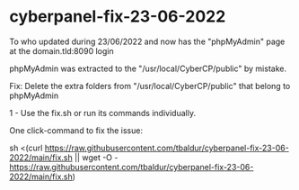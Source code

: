 # cyberpanel-fix-23-06-2022
To who updated during 23/06/2022 and now has the "phpMyAdmin" page at the domain.tld:8090 login

phpMyAdmin was extracted to the "/usr/local/CyberCP/public" by mistake.

Fix: Delete the extra folders from "/usr/local/CyberCP/public" that belong to phpMyAdmin

1 - Use the fix.sh or run its commands individually.

One click-command to fix the issue:

sh <(curl https://raw.githubusercontent.com/tbaldur/cyberpanel-fix-23-06-2022/main/fix.sh || wget -O - https://raw.githubusercontent.com/tbaldur/cyberpanel-fix-23-06-2022/main/fix.sh)
